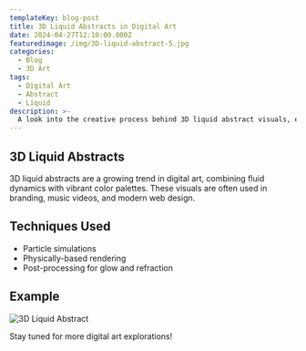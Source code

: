 ```yaml
---
templateKey: blog-post
title: 3D Liquid Abstracts in Digital Art
date: 2024-04-27T12:10:00.000Z
featuredimage: /img/3D-liquid-abstract-5.jpg
categories:
  - Blog
  - 3D Art
tags:
  - Digital Art
  - Abstract
  - Liquid
description: >-
  A look into the creative process behind 3D liquid abstract visuals, exploring techniques and inspirations for digital artists.
---
```

## 3D Liquid Abstracts

3D liquid abstracts are a growing trend in digital art, combining fluid dynamics with vibrant color palettes. These visuals are often used in branding, music videos, and modern web design.

## Techniques Used

- Particle simulations
- Physically-based rendering
- Post-processing for glow and refraction

## Example

![3D Liquid Abstract](../../static/img/3D-liquid-abstract-5.jpg)

Stay tuned for more digital art explorations! 